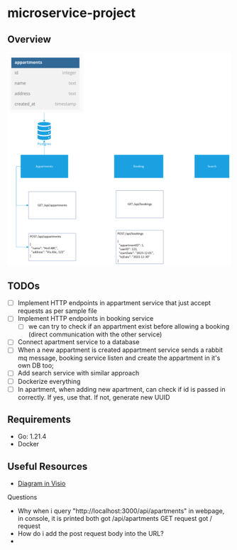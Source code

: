 # microservice-project

## Overview

![Overview of the Project](./img/01-first-version-of-the-project.png)

## TODOs

- [ ] Implement HTTP endpoints in appartment service that just accept requests as per sample file
- [ ] Implement HTTP endpoints in booking service
  - [ ] we can try to check if an appartment exist before allowing a booking (direct communication with the other service)
- [ ] Connect apartment service to a database
- [ ] When a new appartment is created appartment service sends a rabbit mq message, booking service listen and create the appartment in it's own DB too;
- [ ] Add search service with similar approach
- [ ] Dockerize everything
- [ ] In apartment, when adding new apartment, can check if id is passed in correctly. If yes, use that. If not, generate new UUID

## Requirements

- Go: 1.21.4
- Docker
  

## Useful Resources

- [Diagram in Visio](https://scientificnet-my.sharepoint.com/:u:/r/personal/mponza_unibz_it/Documents/CPD%20-%20Microservices%20Project.vsdx?d=w6328c77940f14158bfbf177a6352d738&csf=1&web=1&e=2ctcRj)


Questions
- Why when i query "http://localhost:3000/api/apartments" in webpage, in console, it is printed both
    got /api/apartments GET request
    got / request
- How do i add the post request body into the URL?
- 